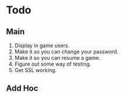 # Todo

## Main

1. Display in game users.
2. Make it so you can change your password.
3. Make it so you can resume a game.
4. Figure out some way of testing.
5. Get SSL working.

## Add Hoc
